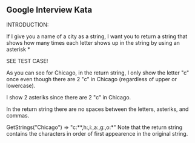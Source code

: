 <h2>Google Interview Kata</h2>

INTRODUCTION:

If I give you a name of a city as a string, I want you to return a string that shows how many times each letter shows up in the string by using an asterisk *

SEE TEST CASE!

As you can see for Chicago, in the return string, I only show the letter "c" once even though there are 2 "c" in Chicago (regardless of upper or lowercase).

I show 2 asteriks since there are 2 "c" in Chicago.

In the return string there are no spaces between the letters, asteriks, and commas.

GetStrings("Chicago") => "c:**,h:,i:,a:,g:,o:*" Note that the return string contains the characters in order of first appearence in the original string.
